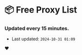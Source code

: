 # :package: Free Proxy List
### Updated every 15 minutes.

- Last updated: `2024-10-31 01:09`

:heart:
